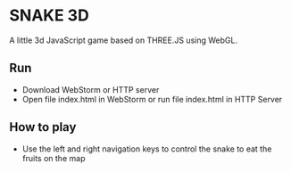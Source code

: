 # SNAKE 3D
A little 3d JavaScript game based on THREE.JS using WebGL.

## Run
* Download WebStorm or HTTP server
* Open file index.html in WebStorm or run file index.html in HTTP Server

## How to play
* Use the left and right navigation keys to control the snake to eat the fruits on the map

